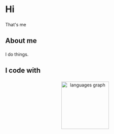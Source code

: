 <h1 align="left">Hi</h1>

###

<p align="left">That's me</p>

###

<h2 align="left">About me</h2>

###

<p align="left">I do things.</p>

###

<p align="left"></p>

###

<h2 align="left">I code with</h2>

###

<div align="center">
  <img src="https://github-readme-stats.vercel.app/api/top-langs?username=mateusz-guzek&locale=en&hide_title=true&layout=compact&card_width=320&langs_count=5&theme=default&hide_border=false&order=2" height="150" alt="languages graph"  />
</div>

###
